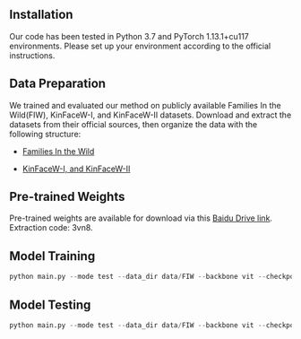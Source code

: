 ## Installation

Our code has been tested in Python 3.7 and PyTorch 1.13.1+cu117 environments. Please set up your environment according to the official instructions. 



## Data Preparation

We trained and evaluated our method on publicly available Families In the Wild(FIW), KinFaceW-I, and KinFaceW-II datasets. Download and extract the datasets from their official sources, then organize the data with the following structure:

- [Families In the Wild](https://github.com/visionjo/fiw)

- [KinFaceW-I, and KinFaceW-II](https://www.kinfacew.com/datasets.html)

  

## Pre-trained Weights

Pre-trained weights are available for download via this [Baidu Drive link](https://pan.baidu.com/s/1wUsqQJgslMlOEzL83XBsaA). Extraction code: 3vn8.



## Model Training

```python
python main.py --mode test --data_dir data/FIW --backbone vit --checkpoint checkpoints/model_best.pth --output_csv results/predictions.csv
```



## Model Testing

```python
python main.py --mode test --data_dir data/FIW --backbone vit --checkpoint checkpoints/model_best.pth --output_csv results/predictions.csv
```

